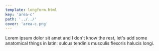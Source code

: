 ```yaml
---
template: longform.html
key: 'area-c'
path: '../../'
cover: 'area-c.png'
---
```


Lorem ipsum dolor sit amet and I don't know the rest, let's add some anatomical things in latin: sulcus tendinis musculis flexoris halucis longi.